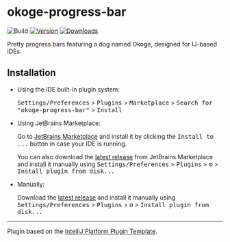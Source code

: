 # okoge-progress-bar

![Build](https://github.com/kk-house-777/okoge-progress-bar/workflows/Build/badge.svg)
[![Version](https://img.shields.io/jetbrains/plugin/v/26236-okoge-progress-bar.svg)](https://plugins.jetbrains.com/plugin/26236-okoge-progress-bar/versions)
[![Downloads](https://img.shields.io/jetbrains/plugin/d/26236-okoge-progress-bar.svg)](https://plugins.jetbrains.com/plugin/26236-okoge-progress-bar/reviews)

<!-- Plugin description -->

Pretty progress bars featuring a dog named Okoge, designed for IJ-based IDEs.

<!-- Plugin description end -->

## Installation

- Using the IDE built-in plugin system:
  
  <kbd>Settings/Preferences</kbd> > <kbd>Plugins</kbd> > <kbd>Marketplace</kbd> > <kbd>Search for "okoge-progress-bar"</kbd> >
  <kbd>Install</kbd>
  
- Using JetBrains Marketplace:

  Go to [JetBrains Marketplace](https://plugins.jetbrains.com/plugin/MARKETPLACE_ID) and install it by clicking the <kbd>Install to ...</kbd> button in case your IDE is running.

  You can also download the [latest release](https://plugins.jetbrains.com/plugin/MARKETPLACE_ID/versions) from JetBrains Marketplace and install it manually using
  <kbd>Settings/Preferences</kbd> > <kbd>Plugins</kbd> > <kbd>⚙️</kbd> > <kbd>Install plugin from disk...</kbd>

- Manually:

  Download the [latest release](https://github.com/kk-house-777/okoge-progress-bar/releases/latest) and install it manually using
  <kbd>Settings/Preferences</kbd> > <kbd>Plugins</kbd> > <kbd>⚙️</kbd> > <kbd>Install plugin from disk...</kbd>


---
Plugin based on the [IntelliJ Platform Plugin Template][template].

[template]: https://github.com/JetBrains/intellij-platform-plugin-template
[docs:plugin-description]: https://plugins.jetbrains.com/docs/intellij/plugin-user-experience.html#plugin-description-and-presentation
